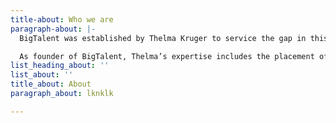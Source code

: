 ```yaml
---
title-about: Who we are
paragraph-about: |-
  BigTalent was established by Thelma Kruger to service the gap in this niche field. A highly-skilled specialist, she mastered the art of recruitment while working at a large, JSE-listed corporate recruitment organisation for 13 years, where she achieved many highly regarded industry top awards, including Top consultant, Top team lead and Best performing branch.

  As founder of BigTalent, Thelma’s expertise includes the placement of technical Quantitative, Actuarial and Finance professionals throughout South Africa. She has recruited for large banks and listed corporates, as well as SMEs and start-ups. Specific companies include ABSA, FNB, The Reserve Bank, as well as non-financial services at such companies as Barloworld, Bidvest and Imperial, to name a few. Thelma works with her team of researchers to identify and track top talent in the market.
list_heading_about: ''
list_about: ''
title_about: About
paragraph_about: lknklk

---
```

